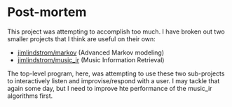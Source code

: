 # Post-mortem

This project was attempting to accomplish too much. I have broken out two smaller projects that I think are useful on their own:

* [jimlindstrom/markov](https://github.com/jimlindstrom/markov) (Advanced Markov modeling)
* [jimlindstrom/music_ir](https://github.com/jimlindstrom/music_ir) (Music Information Retrieval)

The top-level program, here, was attempting to use these two sub-projects to interactively listen and improvise/respond with a user. I may tackle that again some day, but I need to improve hte performance of the music_ir algorithms first.
